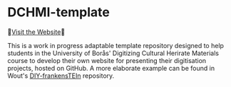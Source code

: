 # DCHMI-template

🚀[Visit the Website](https://alicehosa.github.io/projekt/)🚀

This is a work in progress adaptable template repository designed to help students in the University of Borås' Digitizing Cultural Herirate Materials course to develop their own website for presenting their digitisation projects, hosted on GitHub. A more elaborate example can be found in Wout's [DIY-frankensTEIn](https://woutdln.github.io/DIY-frankensTEIn/index.html) repository.
